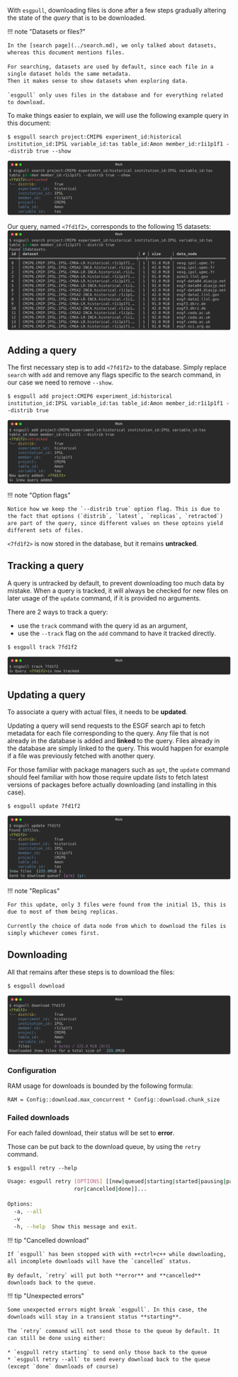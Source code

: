 With `esgpull`, downloading files is done after a few steps gradually altering the state of the *query* that is to be downloaded.

!!! note "Datasets or files?"

    In the [search page](../search.md), we only talked about datasets, whereas this document mentions files.

    For searching, datasets are used by default, since each file in a single dataset holds the same metadata.
    Then it makes sense to show datasets when exploring data.

    `esgpull` only uses files in the database and for everything related to download.

To make things easier to explain, we will use the following example query in this document:

```shell
$ esgpull search project:CMIP6 experiment_id:historical institution_id:IPSL variable_id:tas table_id:Amon member_id:r1i1p1f1 --distrib true --show
```
![esgpull download](images/download_1.svg)

Our query, named `<7fd1f2>`, corresponds to the following 15 datasets:
![esgpull download](images/download_2.svg)


## Adding a query

The first necessary step is to add `<7fd1f2>` to the database.
Simply replace `search` with `add` and remove any flags specific to the search command, in our case we need to remove `--show`.

```shell
$ esgpull add project:CMIP6 experiment_id:historical institution_id:IPSL variable_id:tas table_id:Amon member_id:r1i1p1f1 --distrib true
```
![esgpull download](images/download_3.svg)

!!! note "Option flags"

    Notice how we keep the `--distrib true` option flag. This is due to the fact that options (`distrib`, `latest`, `replicas`, `retracted`) are part of the query, since different values on these optoins yield different sets of files.

`<7fd1f2>` is now stored in the database, but it remains **untracked**.


## Tracking a query

A query is untracked by default, to prevent downloading too much data by mistake.
When a query is tracked, it will always be checked for new files on later usage of the `update` command, if it is provided no arguments.

There are 2 ways to track a query:

- use the `track` command with the query id as an argument,
- use the `--track` flag on the `add` command to have it tracked directly.

```shell
$ esgpull track 7fd1f2
```
![esgpull download](images/download_4.svg)


## Updating a query

To associate a query with actual files, it needs to be **updated**.

Updating a query will send requests to the ESGF search api to fetch metadata for each file corresponding to the query. Any file that is not already in the database is added and **linked** to the query. Files already in the database are simply linked to the query. This would happen for example if a file was previously fetched with another query.

For those familiar with package managers such as `apt`, the `update` command should feel familiar with how those require update *lists* to fetch latest versions of packages before actually downloading (and installing in this case).

```shell
$ esgpull update 7fd1f2
```
![esgpull download](images/download_5.svg)

!!! note "Replicas"

    For this update, only 3 files were found from the initial 15, this is due to most of them being replicas.

    Currently the choice of data node from which to download the files is simply whichever comes first.


## Downloading

All that remains after these steps is to download the files:

```shell
$ esgpull download
```
![esgpull download](images/download_6.svg)

### Configuration

RAM usage for downloads is bounded by the following formula:

```
RAM = Config::download.max_concurrent * Config::download.chunk_size
```

### Failed downloads

For each failed download, their status will be set to **error**.

Those can be put back to the download queue, by using the `retry` command.

```shell
$ esgpull retry --help
```
```{.sh .markdown .result}
Usage: esgpull retry [OPTIONS] [[new|queued|starting|started|pausing|paused|er
                     ror|cancelled|done]]...

Options:
  -a, --all
  -v
  -h, --help  Show this message and exit.
```

!!! tip "Cancelled download"

    If `esgpull` has been stopped with with ++ctrl+c++ while downloading, all incomplete downloads will have the `cancelled` status.

    By default, `retry` will put both **error** and **cancelled** downloads back to the queue.

!!! tip "Unexpected errors"

    Some unexpected errors might break `esgpull`. In this case, the downloads will stay in a transient status **starting**.

    The `retry` command will not send those to the queue by default. It can still be done using either:

    * `esgpull retry starting` to send only those back to the queue
    * `esgpull retry --all` to send every download back to the queue (except `done` downloads of course)
